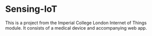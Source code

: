 # Sensing-IoT


This is a project from the Imperial College London Internet of Things module. 
It consists of a medical device and accompanying web app.
